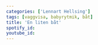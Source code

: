 ```yaml
---
categories: ['Lennart Hellsing']
tags: [vaggvisa, babyrytmik, båt]
title: 'En liten båt'
spotify_id: 
youtube_id: 
---
```


